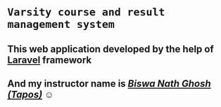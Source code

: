 # `Varsity course and result management system`
 
## This web application developed by the help of [Laravel](https://laravel.com/) framework

## And my instructor name is _[Biswa Nath Ghosh (Tapos)](https://github.com/tapos007)_ :relaxed: